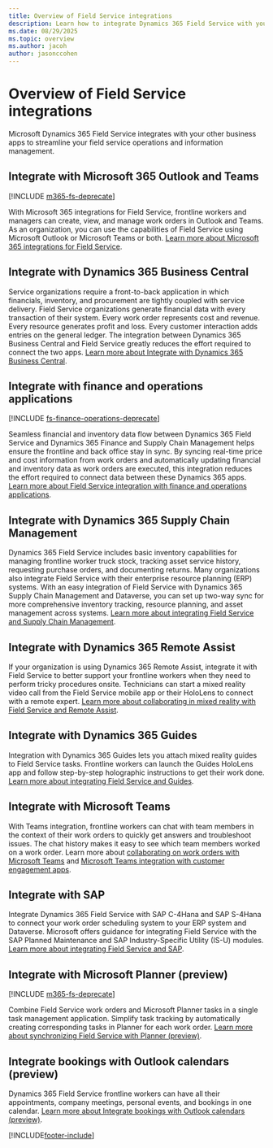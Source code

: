 ```yaml
---
title: Overview of Field Service integrations
description: Learn how to integrate Dynamics 365 Field Service with your other business apps to streamline information management and field operations.
ms.date: 08/29/2025
ms.topic: overview
ms.author: jacoh
author: jasonccohen
---
```


# Overview of Field Service integrations

Microsoft Dynamics 365 Field Service integrates with your other business apps to streamline your field service operations and information management.

## Integrate with Microsoft 365 Outlook and Teams

[!INCLUDE [m365-fs-deprecate](../includes/microsoft365-field-service-deprecation.md)]

With Microsoft 365 integrations for Field Service, frontline workers and managers can create, view, and manage work orders in Outlook and Teams. As an organization, you can use the capabilities of Field Service using Microsoft Outlook or Microsoft Teams or both. [Learn more about Microsoft 365 integrations for Field Service](flw-overview.md).

## Integrate with Dynamics 365 Business Central

Service organizations require a front-to-back application in which financials, inventory, and procurement are tightly coupled with service delivery. Field Service organizations generate financial data with every transaction of their system. Every work order represents cost and revenue. Every resource generates profit and loss. Every customer interaction adds entries on the general ledger. The integration between Dynamics 365 Business Central and Field Service greatly reduces the effort required to connect the two apps. [Learn more about Integrate with Dynamics 365 Business Central](business-central-integration.md).

## Integrate with finance and operations applications

[!INCLUDE [fs-finance-operations-deprecate](../includes/integrate-finance-deprecate.md)]

Seamless financial and inventory data flow between Dynamics 365 Field Service and Dynamics 365 Finance and Supply Chain Management helps ensure the frontline and back office stay in sync. By syncing real-time price and cost information from work orders and automatically updating financial and inventory data as work orders are executed, this integration reduces the effort required to connect data between these Dynamics 365 apps. [Learn more about Field Service integration with finance and operations applications](finance-operations-integration.md).

## Integrate with Dynamics 365 Supply Chain Management

Dynamics 365 Field Service includes basic inventory capabilities for managing frontline worker truck stock, tracking asset service history, requesting purchase orders, and documenting returns. Many organizations also integrate Field Service with their enterprise resource planning (ERP) systems. With an easy integration of Field Service with Dynamics 365 Supply Chain Management and Dataverse, you can set up two-way sync for more comprehensive inventory tracking, resource planning, and asset management across systems. [Learn more about integrating Field Service and Supply Chain Management](supply-chain-field-service-integration.md).

## Integrate with Dynamics 365 Remote Assist

If your organization is using Dynamics 365 Remote Assist, integrate it with Field Service to better support your frontline workers when they need to perform tricky procedures onsite. Technicians can start a mixed reality video call from the Field Service mobile app or their HoloLens to connect with a remote expert. [Learn more about collaborating in mixed reality with Field Service and Remote Assist](remote-assist-hololens.md).

## Integrate with Dynamics 365 Guides

Integration with Dynamics 365 Guides lets you attach mixed reality guides to Field Service tasks. Frontline workers can launch the Guides HoloLens app and follow step-by-step holographic instructions to get their work done. [Learn more about integrating Field Service and Guides](mixed-reality-guides-integration.md).

## Integrate with Microsoft Teams

With Teams integration, frontline workers can chat with team members in the context of their work orders to quickly get answers and troubleshoot issues. The chat history makes it easy to see which team members worked on a work order. Learn more about [collaborating on work orders with Microsoft Teams](field-service-teams-collaboration.md) and [Microsoft Teams integration with customer engagement apps](/dynamics365/teams-integration/teams-integration).

## Integrate with SAP

Integrate Dynamics 365 Field Service with SAP C-4Hana and SAP S-4Hana to connect your work order scheduling system to your ERP system and Dataverse. Microsoft offers guidance for integrating Field Service with the SAP Planned Maintenance and SAP Industry-Specific Utility (IS-U) modules. [Learn more about integrating Field Service and SAP](field-service-sap-integration.md).

## Integrate with Microsoft Planner (preview)

[!INCLUDE [m365-fs-deprecate](../includes/microsoft365-field-service-deprecation.md)]

Combine Field Service work orders and Microsoft Planner tasks in a single task management application. Simplify task tracking by automatically creating corresponding tasks in Planner for each work order. [Learn more about synchronizing Field Service with Planner (preview)](planner-sync.md).

## Integrate bookings with Outlook calendars (preview)

Dynamics 365 Field Service frontline workers can have all their appointments, company meetings, personal events, and bookings in one calendar. [Learn more about Integrate bookings with Outlook calendars (preview)](outlook-integration.md).

[!INCLUDE[footer-include](../includes/footer-banner.md)]
